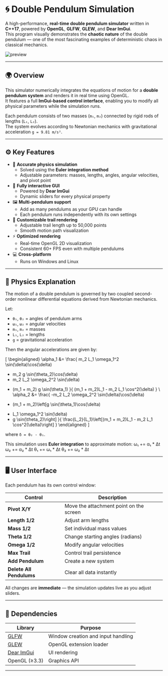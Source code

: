 # 🌀 Double Pendulum Simulation

A high-performance, **real-time double pendulum simulator** written in **C++17**, powered by **OpenGL**, **GLFW**, **GLEW**, and **Dear ImGui**.  
This program visually demonstrates the **chaotic nature** of the double pendulum — one of the most fascinating examples of deterministic chaos in classical mechanics.

![preview](docs/preview.gif)

---

## 🌍 Overview

This simulator numerically integrates the equations of motion for a **double pendulum system** and renders it in real time using OpenGL.  
It features a full **ImGui-based control interface**, enabling you to modify all physical parameters while the simulation runs.

Each pendulum consists of two masses (`m₁`, `m₂`) connected by rigid rods of lengths (`L₁`, `L₂`).  
The system evolves according to Newtonian mechanics with gravitational acceleration `g = 9.81 m/s²`.

---

## ⚙️ Key Features

- 🧮 **Accurate physics simulation**
  - Solved using the **Euler integration method**
  - Adjustable parameters: masses, lengths, angles, angular velocities, and pivot point
- 🧰 **Fully interactive GUI**
  - Powered by **Dear ImGui**
  - Dynamic sliders for every physical property
- 🖼️ **Multi-pendulum support**
  - Add as many pendulums as your GPU can handle
  - Each pendulum runs independently with its own settings
- 🌈 **Customizable trail rendering**
  - Adjustable trail length up to 50,000 points
  - Smooth motion path visualization
- ⚡ **Optimized rendering**
  - Real-time OpenGL 2D visualization
  - Consistent 60+ FPS even with multiple pendulums
- 💻 **Cross-platform**
  - Runs on Windows and Linux

---

## 🧪 Physics Explanation

The motion of a double pendulum is governed by two coupled second-order nonlinear differential equations derived from Newtonian mechanics.

Let:
- `θ₁`, `θ₂` = angles of pendulum arms  
- `ω₁`, `ω₂` = angular velocities  
- `m₁`, `m₂` = masses  
- `L₁`, `L₂` = lengths  
- `g` = gravitational acceleration  

Then the angular accelerations are given by:

\[
\begin{aligned}
\alpha_1 &= \frac{
  m_2 L_1 \omega_1^2 \sin(\delta)\cos(\delta)
  + m_2 g \sin(\theta_2)\cos(\delta)
  + m_2 L_2 \omega_2^2 \sin(\delta)
  - (m_1 + m_2) g \sin(\theta_1)
}{
  (m_1 + m_2)L_1 - m_2 L_1 \cos^2(\delta)
} \\
\alpha_2 &= \frac{
  -m_2 L_2 \omega_2^2 \sin(\delta)\cos(\delta)
  + (m_1 + m_2)\left[g \sin(\theta_1)\cos(\delta)
  - L_1 \omega_1^2 \sin(\delta)
  - g \sin(\theta_2)\right]
}{
  \frac{L_2}{L_1}\left[(m_1 + m_2)L_1 - m_2 L_1 \cos^2(\delta)\right]
}
\end{aligned}
\]

where `δ = θ₂ - θ₁`.

This simulation uses **Euler integration** to approximate motion:
ω₁ += α₁ * Δt
ω₂ += α₂ * Δt
θ₁ += ω₁ * Δt
θ₂ += ω₂ * Δt

---

## 🖥️ User Interface

Each pendulum has its own control window:

| Control | Description |
|----------|--------------|
| **Pivot X/Y** | Move the attachment point on the screen |
| **Length 1/2** | Adjust arm lengths |
| **Mass 1/2** | Set individual mass values |
| **Theta 1/2** | Change starting angles (radians) |
| **Omega 1/2** | Modify angular velocities |
| **Max Trail** | Control trail persistence |
| **Add Pendulum** | Create a new system |
| **Delete All Pendulums** | Clear all data instantly |

All changes are **immediate** — the simulation updates live as you adjust sliders.

---

## 🔧 Dependencies

| Library | Purpose |
|----------|----------|
| [GLFW](https://www.glfw.org/) | Window creation and input handling |
| [GLEW](http://glew.sourceforge.net/) | OpenGL extension loader |
| [Dear ImGui](https://github.com/ocornut/imgui) | UI rendering |
| OpenGL (≥3.3) | Graphics API |

---